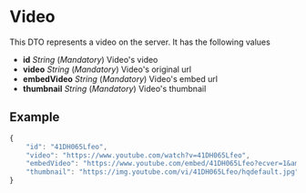 # Video

This DTO represents a video on the server. It has the following values
- **id** _String_ (_Mandatory_) Video's video
- **video** _String_ (_Mandatory_) Video's original url
- **embedVideo** _String_ (_Mandatory_) Video's embed url
- **thumbnail** _String_ (_Mandatory_) Video's thumbnail

## Example

```javascript
{
    "id": "41DH065Lfeo",
    "video": "https://www.youtube.com/watch?v=41DH065Lfeo",
    "embedVideo": "https://www.youtube.com/embed/41DH065Lfeo?ecver=1&amp;iv_load_policy=1&amp;yt:stretch=16:9&amp;autohide=1&amp;color=red&amp;",
    "thumbnail": "https://img.youtube.com/vi/41DH065Lfeo/hqdefault.jpg"
}
```
